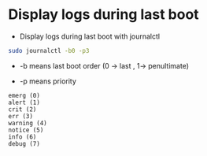 # Display logs during last boot 

- Display logs during last boot with journalctl 

```bash
sudo journalctl -b0 -p3
```

- -b means last boot order (0 -> last , 1-> penultimate)

- -p means priority

```
emerg (0)
alert (1)
crit (2)
err (3)
warning (4)
notice (5)
info (6)
debug (7)
```